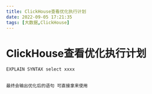 ```yaml
---
title: ClickHouse查看优化执行计划
date: 2022-09-05 17:21:35
tags: [大数据,ClickHouse]
---
```

# ClickHouse查看优化执行计划

```
EXPLAIN SYNTAX select xxxx


最终会输出优化后的语句 可直接拿来使用
```
